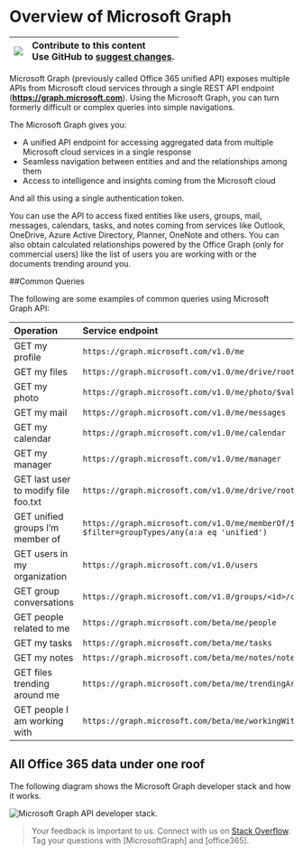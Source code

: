 


# Overview of Microsoft Graph

|  ![](./images/GitHub-Mark-64px.png) | **Contribute to this content** <br /> Use GitHub to [suggest changes](https://github.com/OfficeDev/microsoft-graph-docs).  |
|---|:---|


Microsoft Graph (previously called Office 365 unified API) exposes multiple APIs from Microsoft cloud services through a single REST API endpoint (**https://graph.microsoft.com**). Using the Microsoft Graph, you can turn formerly difficult or complex queries into simple navigations. 
 
The Microsoft Graph gives you:

- A unified API endpoint for accessing aggregated data from multiple Microsoft cloud services in a single response 
- Seamless navigation between entities and and the relationships among them 
- Access to intelligence and insights coming from the Microsoft cloud

And all this using a single authentication token.

You can use the API to access fixed entities like users, groups, mail, messages, calendars, tasks, and notes coming from services like Outlook, OneDrive, Azure Active Directory, Planner, OneNote and others. You can also obtain calculated relationships powered by the Office Graph (only for commercial users) like the list of users you are working with or the documents trending around you.

<!--<a name="msg_queries"> </a>-->

##Common Queries

The following are some examples of common queries using Microsoft Graph API:

| **Operation**	| **Service endpoint** |
|:--------------------------|:----------------------------------------|
|   GET my profile |	`https://graph.microsoft.com/v1.0/me` |
|   GET my files|	`https://graph.microsoft.com/v1.0/me/drive/root/children` |
|   GET my photo	 | `https://graph.microsoft.com/v1.0/me/photo/$value` |
|   GET my mail |	`https://graph.microsoft.com/v1.0/me/messages` |
|   GET my calendar |	`https://graph.microsoft.com/v1.0/me/calendar` |
|   GET my manager	| `https://graph.microsoft.com/v1.0/me/manager` |
|   GET last user to modify file foo.txt |	`https://graph.microsoft.com/v1.0/me/drive/root/items/foo.txt/lastModifiedByUser` |
|   GET unified groups I’m member of|	`https://graph.microsoft.com/v1.0/me/memberOf/$/microsoft.graph.group?$filter=groupTypes/any(a:a eq 'unified')` |
|   GET users in my organization	 | `https://graph.microsoft.com/v1.0/users` |
|   GET group conversations |	`https://graph.microsoft.com/v1.0/groups/<id>/conversations` |
|   GET people related to me	| `https://graph.microsoft.com/beta/me/people` |
|   GET my tasks	| `https://graph.microsoft.com/beta/me/tasks` |
|   GET my notes |	`https://graph.microsoft.com/beta/me/notes/notebooks` |
|   GET files trending around me |	`https://graph.microsoft.com/beta/me/trendingAround` |
|   GET people I am working with	 | `https://graph.microsoft.com/beta/me/workingWith` |


<!-- <a name="msg_roof"> </a> -->

## All Office 365 data under one roof

The following diagram shows the Microsoft Graph developer stack and how it works.

![Microsoft Graph API developer stack.](./images/MicrosoftGraph_DevStack.png)

 >  Your feedback is important to us. Connect with us on [Stack Overflow](http://stackoverflow.com/questions/tagged/office365+or+microsoftgraph). Tag your questions with [MicrosoftGraph] and [office365].



